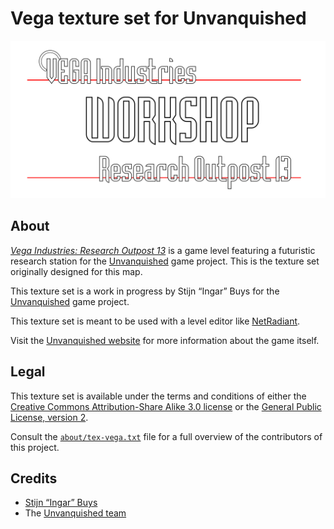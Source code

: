 Vega texture set for Unvanquished
=================================

![Vega workshop](.urcheon/extra/vega-sign-workshop.png)


About
-----

[_Vega Industries: Research Outpost 13_](https://github.com/UnvanquishedAssets/map-vega_src.dpkdir) is a game level featuring a futuristic research station for the [Unvanquished](https://unvanquished.net) game project. This is the texture set originally designed for this map.

This texture set is a work in progress by Stijn “Ingar” Buys for the [Unvanquished](https://unvanquished.net) game project.

This texture set is meant to be used with a level editor like [NetRadiant](https://netradiant.gitlab.io/).

Visit the [Unvanquished website](https://unvanquished.net/) for more information about the game itself.


Legal
-----

This texture set is available under the terms and conditions of either the [Creative Commons Attribution-Share Alike 3.0 license](https://creativecommons.org/licenses/by-sa/3.0) or the [General Public License, version 2](https://www.gnu.org/licenses/old-licenses/gpl-2.0.en.html).

Consult the [`about/tex-vega.txt`](about/tex-vega.txt) file for a full overview of the contributors of this project.


Credits
-------

- [Stijn “Ingar” Buys](http://ingar.intranifty.net/)
- The [Unvanquished team](https://unvanquished.net/about/)
